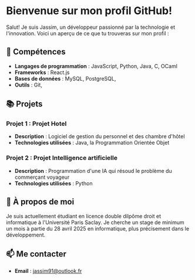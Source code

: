 # Bienvenue sur mon profil GitHub!

Salut! Je suis Jassim, un développeur passionné par la technologie et l'innovation. Voici un aperçu de ce que tu trouveras sur mon profil :

## 🌟 Compétences

- **Langages de programmation** : JavaScript, Python, Java, C, OCaml
- **Frameworks** : React.js
- **Bases de données** : MySQL, PostgreSQL,
- **Outils** : Git,

## 📚 Projets

### Projet 1 : Projet Hotel
- **Description** : Logiciel de gestion du personnel et des chambre d'hôtel
- **Technologies utilisées** : Java, la  Programmation Orientée Objet

### Projet 2 : Projet Intelligence artificielle
- **Description** : Programmation d'une IA qui résoud le problème du commerçant voyageur
- **Technologies utilisées** : Python

## 🚀 À propos de moi
Je suis actuellement étudiant en licence double dilpôme droit et informatique à l'Université Paris Saclay. Je cherche un stage de minimum un mois à partie du 28 avril 2025 en informatique, plus précisement dans le développement.

## 📫 Me contacter

- **Email** : jassim91@outlook.fr

